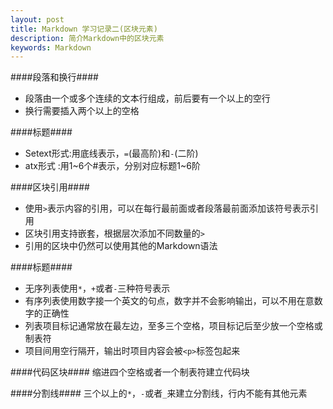 ```yaml
---
layout: post
title: Markdown 学习记录二(区块元素)
description: 简介Markdown中的区块元素
keywords: Markdown
---
```


####段落和换行####
+ 段落由一个或多个连续的文本行组成，前后要有一个以上的空行
+ 换行需要插入两个以上的空格


####标题####
+ Setext形式:用底线表示，`=`(最高阶)和`-`(二阶)
+ atx形式   :用1~6个#表示，分别对应标题1~6阶


####区块引用####
+ 使用`>`表示内容的引用，可以在每行最前面或者段落最前面添加该符号表示引用
+ 区块引用支持嵌套，根据层次添加不同数量的`>`
+ 引用的区块中仍然可以使用其他的Markdown语法


####标题####
+ 无序列表使用`*`，`+`或者`-`三种符号表示
+ 有序列表使用数字接一个英文的句点，数字并不会影响输出，可以不用在意数字的正确性
+ 列表项目标记通常放在最左边，至多三个空格，项目标记后至少放一个空格或制表符
+ 项目间用空行隔开，输出时项目内容会被`<p>`标签包起来


####代码区块####
缩进四个空格或者一个制表符建立代码块


####分割线####
三个以上的`*`，`-`或者`_`来建立分割线，行内不能有其他元素 
